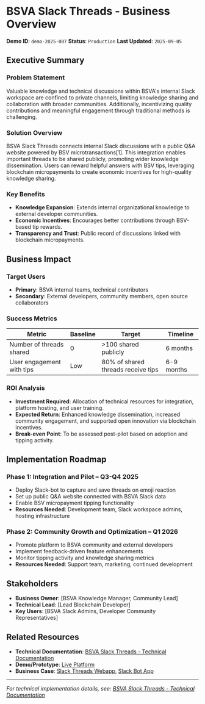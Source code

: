 # BSVA Slack Threads - Business Overview

**Demo ID**: `demo-2025-007`
**Status**: `Production`
**Last Updated**: `2025-09-05`

## Executive Summary

### Problem Statement
Valuable knowledge and technical discussions within BSVA's internal Slack workspace are confined to private channels, limiting knowledge sharing and collaboration with broader communities. Additionally, incentivizing quality contributions and meaningful engagement through traditional methods is challenging.

### Solution Overview
BSVA Slack Threads connects internal Slack discussions with a public Q&A website powered by BSV microtransactions[1]. This integration enables important threads to be shared publicly, promoting wider knowledge dissemination. Users can reward helpful answers with BSV tips, leveraging blockchain micropayments to create economic incentives for high-quality knowledge sharing.

### Key Benefits
- **Knowledge Expansion**: Extends internal organizational knowledge to external developer communities.
- **Economic Incentives**: Encourages better contributions through BSV-based tip rewards.
- **Transparency and Trust**: Public record of discussions linked with blockchain micropayments.

## Business Impact

### Target Users
- **Primary**: BSVA internal teams, technical contributors
- **Secondary**: External developers, community members, open source collaborators

### Success Metrics
| Metric                    | Baseline            | Target                      | Timeline          |
|---------------------------|---------------------|-----------------------------|-------------------|
| Number of threads shared  | 0                   | >100 shared publicly         | 6 months          |
| User engagement with tips | Low                 | 80% of shared threads receive tips | 6-9 months  |

### ROI Analysis
- **Investment Required**: Allocation of technical resources for integration, platform hosting, and user training.
- **Expected Return**: Enhanced knowledge dissemination, increased community engagement, and supported open innovation via blockchain incentives.
- **Break-even Point**: To be assessed post-pilot based on adoption and tipping activity.

## Implementation Roadmap

### Phase 1: Integration and Pilot – Q3-Q4 2025
- Deploy Slack-bot to capture and save threads on emoji reaction
- Set up public Q&A website connected with BSVA Slack data
- Enable BSV micropayment tipping functionality
- **Resources Needed**: Development team, Slack workspace admins, hosting infrastructure

### Phase 2: Community Growth and Optimization – Q1 2026
- Promote platform to BSVA community and external developers
- Implement feedback-driven feature enhancements
- Monitor tipping activity and knowledge sharing metrics
- **Resources Needed**: Support team, marketing, continued development

## Stakeholders

- **Business Owner**: [BSVA Knowledge Manager, Community Lead]
- **Technical Lead**: [Lead Blockchain Developer]
- **Key Users**: [BSVA Slack Admins, Developer Community Representatives]

## Related Resources

- **Technical Documentation**: [BSVA Slack Threads - Technical Documentation](./technical-slack-threads.md)
- **Demo/Prototype**: [Live Platform](http://slack-threads-us-01.bsvb.tech/)
- **Business Case**: [Slack Threads Webapp](https://github.com/bsv-blockchain-demos/slack-threads-webapp), [Slack Bot App](https://github.com/bsv-blockchain-demos/slack-bot-app)

---
*For technical implementation details, see: [BSVA Slack Threads - Technical Documentation](./technical-slack-threads.md)*
